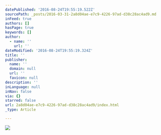 ```yaml
---
datePublished: '2016-08-24T19:55:19.522Z'
sourcePath: _posts/2016-03-31-2a8d04ae-e7c9-4226-97ad-d38c28ac4ad9.md
inFeed: true
authors: []
hasPage: true
keywords: []
author:
  - name: ''
    url: ''
dateModified: '2016-08-24T19:55:19.324Z'
title: ''
publisher:
  name: ''
  domain: null
  url: ''
  favicon: null
description: ''
inLanguage: null
inNav: false
via: {}
starred: false
url: 2a8d04ae-e7c9-4226-97ad-d38c28ac4ad9/index.html
_type: Article

---
```

![](https://s3-us-west-2.amazonaws.com/the-grid-img/p/571ea59e86a1f546dfb01f9b3eb507c6c269645f.jpg)
